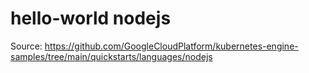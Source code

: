 # hello-world nodejs

Source: https://github.com/GoogleCloudPlatform/kubernetes-engine-samples/tree/main/quickstarts/languages/nodejs